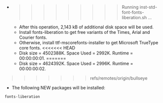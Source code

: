 * >>>>>>>>> Running inst-std-font-fonts-liberation.sh ...
  * After this operation, 2,143 kB of additional disk space will be used.
  * Install fonts-liberation to get free variants of the Times, Arial and Courier fonts.
  * Otherwise, install ttf-mscorefonts-installer to get Microsoft TrueType core fonts.
<<<<<<< HEAD
  * Disk size = 4502388K. Space Used = 2992K. Runtime = 00:00:00:01.
=======
  * Disk size = 4624392K. Space Used = 2996K. Runtime = 00:00:00:02.
>>>>>>> refs/remotes/origin/bullseye
  * The following NEW packages will be installed:
  ```bash
fonts-liberation
  ```
